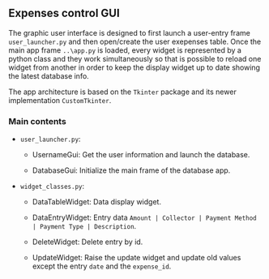 ## Expenses control GUI
The graphic user interface is designed to first launch a user-entry frame `user_launcher.py` and then open/create the user exepenses table. Once the main app frame `..\app.py` is loaded,
every widget is represented by a python class and they work simultaneously so that is possible to reload one widget from another in order to keep the display widget up to date showing the latest database info.

The app architecture is based on the `Tkinter` package and its newer implementation `CustomTkinter`.

### Main contents
* `user_launcher.py`:

  * UsernameGui:  Get the user information and launch the database.
    
  * DatabaseGui:  Initialize the main frame of the database app.
    
* `widget_classes.py`:
  
  * DataTableWidget:  Data display widget.
    
  * DataEntryWidget:  Entry data `Amount | Collector | Payment Method | Payment Type | Description`.
    
  * DeleteWidget:  Delete entry by id.
    
  * UpdateWidget:  Raise the update widget and update old values except the entry `date` and the `expense_id`.
    
